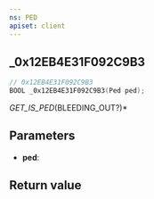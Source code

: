 ```yaml
---
ns: PED
apiset: client
---
```

## _0x12EB4E31F092C9B3

```c
// 0x12EB4E31F092C9B3
BOOL _0x12EB4E31F092C9B3(Ped ped);
```

_GET_IS_PED_(BLEEDING_OUT?)*

## Parameters
* **ped**:

## Return value

